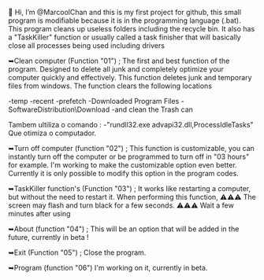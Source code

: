 👋 Hi, I’m @MarcoolChan and this is my first project for github, this small program is modifiable because it is in the programming language (.bat).
This program cleans up useless folders including the recycle bin. It also has a "TaskKiller" function or usually called a task finisher 
that will basically close all processes being used including drivers

➥Clean computer (Function "01")
;
The first and best function of the program. Designed to delete all junk and completely optimize your computer quickly and effectively.
This function deletes junk and temporary files from windows. The function clears the following locations

-temp
-recent
-prefetch
-Downloaded Program Files
-SoftwareDistribution\Download
-and clean the Trash can

Tambem ultiliza o comando : 
-"rundll32.exe advapi32.dll,ProcessIdleTasks"
Que otimiza o computador.

➥Turn off computer (function "02")
;
This function is customizable, you can instantly turn off the computer or be programmed to turn off in "03 hours" for example.
I'm working to make the customizable option even better. Currently it is only possible to modify this option in the program codes.

➥TaskKiller function's (Function "03")
;
It works like restarting a computer, but without the need to restart it. When performing this function, 
⚠⚠⚠ The screen may flash and turn black for a few seconds. ⚠⚠⚠
Wait a few minutes after using

➥About (function "04")
;
This will be an option that will be added in the future, currently in beta !

➥Exit (Function "05")
;
Close the program.

➥Program (function "06")
I'm working on it, currently in beta.
